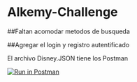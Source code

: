 # Alkemy-Challenge

##Faltan acomodar metodos de busqueda

##Agregar el login y registro autentificado

El archivo Disney.JSON tiene los Postman

[![Run in Postman](https://run.pstmn.io/button.svg)](https://app.getpostman.com/run-collection/14134315-f00f7eeb-266d-4b70-a26b-842c605fe925?action=collection%2Ffork&collection-url=entityId%3D14134315-f00f7eeb-266d-4b70-a26b-842c605fe925%26entityType%3Dcollection%26workspaceId%3D6469a1e4-409e-4559-8bde-74a0f01f8751)
